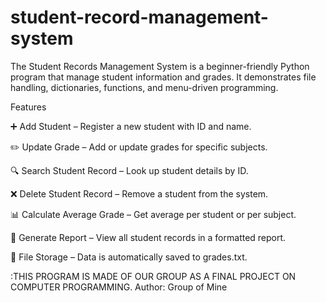 # student-record-management-system
The Student Records Management System is a beginner-friendly Python program that manage student information and grades. It demonstrates file handling, dictionaries, functions, and menu-driven programming.

Features

➕ Add Student – Register a new student with ID and name.

✏️ Update Grade – Add or update grades for specific subjects.

🔍 Search Student Record – Look up student details by ID.

❌ Delete Student Record – Remove a student from the system.

📊 Calculate Average Grade – Get average per student or per subject.

📑 Generate Report – View all student records in a formatted report.

💾 File Storage – Data is automatically saved to grades.txt.




:THIS PROGRAM IS MADE OF OUR GROUP AS A FINAL PROJECT ON COMPUTER PROGRAMMING.
Author:
Group of Mine
